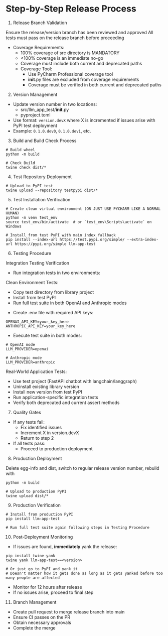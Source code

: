 # Step-by-Step Release Process

1. Release Branch Validation

Ensure the release/version branch has been reviewed and approved
All tests must pass on the release branch before proceeding
- Coverage Requirements:
  * 100% coverage of src directory is MANDATORY
  * <100% coverage is an immediate no-go
  * Coverage must include both current and deprecated paths
  * Coverage Tool:
    - Use PyCharm Professional coverage tool
    - __init__.py files are excluded from coverage requirements
    - Coverage must be verified in both current and deprecated paths
    
2. Version Management

- Update version number in two locations:
  - src/llm_app_test/__init__.py
  - pyproject.toml
- Use format: `version.devX` where X is incremented if issues arise with PyPI test deployment
- Example: `0.1.0.dev0`, `0.1.0.dev1`, etc.

3. Build and Build Check Process

```
# Build wheel
python -m build

# Check Build
twine check dist/*
```

4. Test Repository Deployment

```
# Upload to PyPI test
twine upload --repository testpypi dist/*
```

5. Test Installation Verification

```
# Create clean virtual environment (OR JUST USE PYCHARM LIKE A NORMAL HUMAN)
python -m venv test_env
source test_env/bin/activate  # or `test_env\Scripts\activate` on Windows

# Install from test PyPI with main index fallback
pip install --index-url https://test.pypi.org/simple/ --extra-index-url https://pypi.org/simple llm-app-test
```

6. Testing Procedure

Integration Testing Verification

- Run integration tests in two environments:

Clean Environment Tests:
   * Copy test directory from library project
   * Install from test PyPI
   * Run full test suite in both OpenAI and Anthropic modes

- Create .env file with required API keys:

```
OPENAI_API_KEY=your_key_here
ANTHROPIC_API_KEY=your_key_here
```

- Execute test suite in both modes:

```
# OpenAI mode
LLM_PROVIDER=openai

# Anthropic mode
LLM_PROVIDER=anthropic
```
Real-World Application Tests:
   * Use test project (FastAPI chatbot with langchain/langgraph)
   * Uninstall existing library version
   * Install new version from test PyPI
   * Run application-specific integration tests
   * Verify both deprecated and current assert methods

7. Quality Gates

- If any tests fail:
  - Fix identified issues
  - Increment X in version.devX
  - Return to step 2
- If all tests pass:
  - Proceed to production deployment

8. Production Deployment

Delete egg-info and dist, switch to regular release version number, rebuild with 

```
python -m build
```

```
# Upload to production PyPI
twine upload dist/*
```

9. Production Verification

```
# Install from production PyPI
pip install llm-app-test

# Run full test suite again following steps in Testing Procedure
```

10. Post-Deployment Monitoring

- If issues are found, **immediately** yank the release:

```
pip install twine-yank
twine yank llm-app-test==<version>

# Or just go to PyPI and yank it 
# Doesn't matter how it gets done as long as it gets yanked before too many people are affected
```

- Monitor for 12 hours after release
- If no issues arise, proceed to final step

11. Branch Management

- Create pull request to merge release branch into main
- Ensure CI passes on the PR
- Obtain necessary approvals
- Complete the merge


